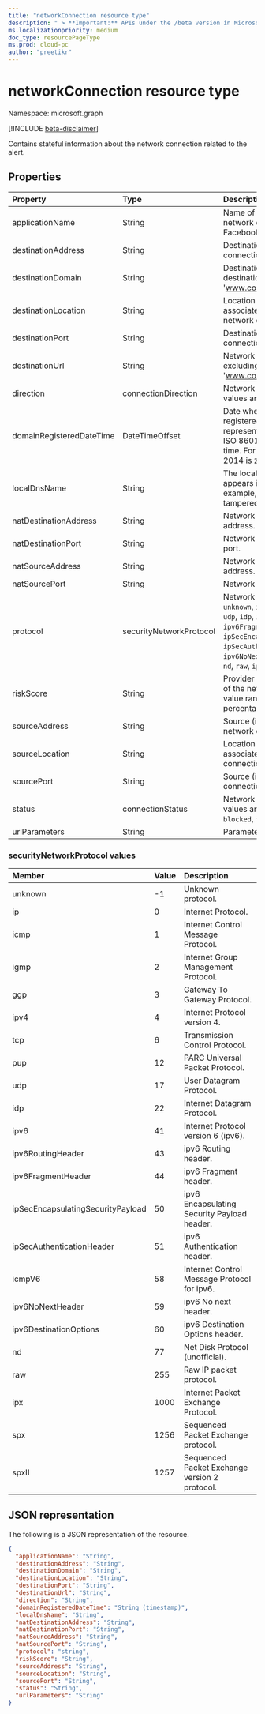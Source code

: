 ```yaml
---
title: "networkConnection resource type"
description: " > **Important:** APIs under the /beta version in Microsoft Graph are in preview and are subject to change. Use of these APIs in production applications is not supported."
ms.localizationpriority: medium
doc_type: resourcePageType
ms.prod: cloud-pc
author: "preetikr"
---
```


# networkConnection resource type

Namespace: microsoft.graph

 [!INCLUDE [beta-disclaimer](../../includes/beta-disclaimer.md)]

Contains stateful information about the network connection related to the alert.

## Properties

| Property   | Type|Description|
|:---------------|:--------|:----------|
|applicationName|String|Name of the application managing the network connection (for example, Facebook, SMTP, etc.).|
|destinationAddress|String|Destination IP address (of the network connection).|
|destinationDomain|String|Destination domain portion of the destination URL. (for example 'www.contoso.com').|
|destinationLocation|String|Location (by IP address mapping) associated with the destination of a network connection.|
|destinationPort|String|Destination port (of the network connection).|
|destinationUrl|String|Network connection URL/URI string - excluding parameters. (for example 'www.contoso.com/products/default.html')|
|direction|connectionDirection|Network connection direction. Possible values are: `unknown`, `inbound`, `outbound`.|
|domainRegisteredDateTime|DateTimeOffset|Date when the destination domain was registered. The Timestamp type represents date and time information using ISO 8601 format and is always in UTC time. For example, midnight UTC on Jan 1, 2014 is `2014-01-01T00:00:00Z`|
|localDnsName|String|The local DNS name resolution as it appears in the host's local DNS cache (for example, in case the 'hosts' file was tampered with).|
|natDestinationAddress|String|Network Address Translation destination IP address.|
|natDestinationPort|String|Network Address Translation destination port.|
|natSourceAddress|String|Network Address Translation source IP address.|
|natSourcePort|String|Network Address Translation source port.|
|protocol|securityNetworkProtocol|Network protocol. Possible values are: `unknown`, `ip`, `icmp`, `igmp`, `ggp`, `ipv4`, `tcp`, `pup`, `udp`, `idp`, `ipv6`, `ipv6RoutingHeader`, `ipv6FragmentHeader`, `ipSecEncapsulatingSecurityPayload`, `ipSecAuthenticationHeader`, `icmpV6`, `ipv6NoNextHeader`, `ipv6DestinationOptions`, `nd`, `raw`, `ipx`, `spx`, `spxII`.|
|riskScore|String|Provider generated/calculated risk score of the network connection. Recommended value range of 0-1, which equates to a percentage.|
|sourceAddress|String|Source (i.e. origin) IP address (of the network connection).|
|sourceLocation|String|Location (by IP address mapping) associated with the source of a network connection.|
|sourcePort|String|Source (i.e. origin) IP port (of the network connection).|
|status|connectionStatus|Network connection status. Possible values are: `unknown`, `attempted`, `succeeded`, `blocked`, `failed`.|
|urlParameters|String|Parameters (suffix) of the destination URL.|

### securityNetworkProtocol values

|Member|Value|Description|
|:---|:---|:---|
|unknown|-1|Unknown protocol.|
|ip|0|Internet Protocol.|
|icmp|1| Internet Control Message Protocol.|
|igmp|2| Internet Group Management Protocol.|
|ggp|3| Gateway To Gateway Protocol.|
|ipv4|4| Internet Protocol version 4.|
|tcp|6| Transmission Control Protocol.|
|pup|12| PARC Universal Packet Protocol.|
|udp|17| User Datagram Protocol.|
|idp|22| Internet Datagram Protocol.|
|ipv6|41| Internet Protocol version 6 (ipv6).|
|ipv6RoutingHeader|43| ipv6 Routing header.|
|ipv6FragmentHeader|44| ipv6 Fragment header.|
|ipSecEncapsulatingSecurityPayload|50| ipv6 Encapsulating Security Payload header.|
|ipSecAuthenticationHeader|51| ipv6 Authentication header.|
|icmpV6|58| Internet Control Message Protocol for ipv6.|
|ipv6NoNextHeader|59| ipv6 No next header.|
|ipv6DestinationOptions|60| ipv6 Destination Options header.|
|nd|77| Net Disk Protocol (unofficial).|
|raw|255| Raw IP packet protocol.|
|ipx|1000| Internet Packet Exchange Protocol.|
|spx|1256| Sequenced Packet Exchange protocol.|
|spxII|1257| Sequenced Packet Exchange version 2 protocol.|

## JSON representation

The following is a JSON representation of the resource.

<!-- {
  "blockType": "resource",
  "optionalProperties": [

  ],
  "@odata.type": "microsoft.graph.networkConnection"
}-->

```json
{
  "applicationName": "String",
  "destinationAddress": "String",
  "destinationDomain": "String",
  "destinationLocation": "String",
  "destinationPort": "String",
  "destinationUrl": "String",
  "direction": "String",
  "domainRegisteredDateTime": "String (timestamp)",
  "localDnsName": "String",
  "natDestinationAddress": "String",
  "natDestinationPort": "String",
  "natSourceAddress": "String",
  "natSourcePort": "String",
  "protocol": "string",
  "riskScore": "String",
  "sourceAddress": "String",
  "sourceLocation": "String",
  "sourcePort": "String",
  "status": "String",
  "urlParameters": "String"
}

```

<!-- uuid: 8fcb5dbc-d5aa-4681-8e31-b001d5168d79
2015-10-25 14:57:30 UTC -->
<!--
{
  "type": "#page.annotation",
  "description": "networkConnection resource",
  "keywords": "",
  "section": "documentation",
  "tocPath": "",
  "suppressions": []
}
-->



